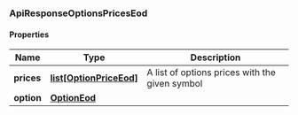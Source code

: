 

[//]: # (CLASS:ApiResponseOptionsPricesEod)

[//]: # (KIND:object)

### ApiResponseOptionsPricesEod

#### Properties

[//]: # (START_DEFINITION)

Name | Type | Description
------------ | ------------- | -------------
**prices** | [**list[OptionPriceEod]**](OptionPriceEod.md) | A list of options prices with the given symbol &nbsp;
**option** | [**OptionEod**](OptionEod.md) |  &nbsp;

[//]: # (END_DEFINITION)


[//]: # (CONTAINED_CLASS:OptionPriceEod)


[//]: # (CONTAINED_CLASS:OptionEod)



